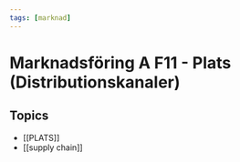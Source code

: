 ```yaml
---
tags: [marknad]
---
```

# Marknadsföring A F11 - Plats (Distributionskanaler)

## Topics
- [[PLATS]]
- [[supply chain]]